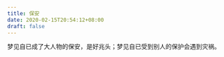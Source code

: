 ```yaml
---
title: 保安
date: 2020-02-15T20:54:12+08:00
draft: false
---
```


梦见自已成了大人物的保安，是好兆头；梦见自已受到别人的保护会遇到灾祸。

